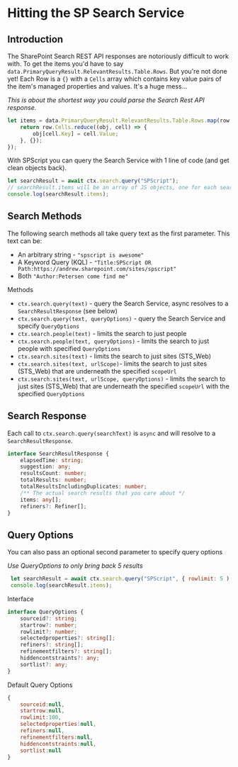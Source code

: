 # Hitting the SP Search Service

## Introduction

The SharePoint Search REST API responses are notoriously difficult to work with. To get the items you'd have to say `data.PrimaryQueryResult.RelevantResults.Table.Rows`. But you're not done yet! Each Row is a `{}` with a `Cells` array which contains key value pairs of the item's managed properties and values. It's a huge mess...

_This is about the shortest way you could parse the Search Rest API response._

```javascript
let items = data.PrimaryQueryResult.RelevantResults.Table.Rows.map(row => {
	return row.Cells.reduce((obj, cell) => {
		obj[cell.Key] = cell.Value;
	}, {});
});
```

With SPScript you can query the Search Service with 1 line of code (and get clean objects back).

```javascript
let searchResult = await ctx.search.query("SPScript");
// searchResult.items will be an array of JS objects, one for each search result
console.log(searchResult.items);
```

## Search Methods

The following search methods all take query text as the first parameter. This text can be:

- An arbitrary string - `"spscript is awesome"`
- A Keyword Query (KQL) - `"Title:SPScript OR Path:https://andrew.sharepoint.com/sites/spscript"`
- Both `"Author:Petersen come find me"`

Methods

- `ctx.search.query(text)` - query the Search Service, async resolves to a `SearchResultResponse` (see below)
- `ctx.search.query(text, queryOptions)` - query the Search Service and specify `QueryOptions`
- `ctx.search.people(text)` - limits the search to just people
- `ctx.search.people(text, queryOptions)` - limits the search to just people with specified `QueryOptions`
- `ctx.search.sites(text)` - limits the search to just sites (STS_Web)
- `ctx.search.sites(text, urlScope)`- limits the search to just sites (STS_Web) that are underneath the specified `scopeUrl`
- `ctx.search.sites(text, urlScope, queryOptions)` - limits the search to just sites (STS_Web) that are underneath the specified `scopeUrl` with the specified `QueryOptions`

## Search Response

Each call to `ctx.search.query(searchText)` is `async` and will resolve to a `SearchResultResponse`.

```typescript
interface SearchResultResponse {
	elapsedTime: string;
	suggestion: any;
	resultsCount: number;
	totalResults: number;
	totalResultsIncludingDuplicates: number;
	/** The actual search results that you care about */
	items: any[];
	refiners?: Refiner[];
}
```

## Query Options

You can also pass an optional second parameter to specify query options

_Use QueryOptions to only bring back 5 results_

```javascript
 let searchResult = await ctx.search.query("SPScript", { rowlimit: 5 );
 console.log(searchResult.items);

```

Interface

```typescript
interface QueryOptions {
	sourceid?: string;
	startrow?: number;
	rowlimit?: number;
	selectedproperties?: string[];
	refiners?: string[];
	refinementfilters?: string[];
	hiddencontstraints?: any;
	sortlist?: any;
}
```

Default Query Options

```javascript
{
    sourceid:null,
    startrow:null,
    rowlimit:100,
    selectedproperties:null,
    refiners:null,
    refinementfilters:null,
    hiddencontstraints:null,
    sortlist:null
}
```
